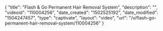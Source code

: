 {
    "title": "Flash &amp; Go Permanent Hair Removal System",
    "description": "",
    "videoid": "110004256",
    "date_created": "1502525192",
    "date_modified": "1504247457",
    "type": "captivate",
    "layout": "video",
    "url": "\/v\/flash-go-permanent-hair-removal-system\/110004256"
}